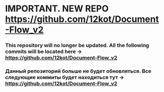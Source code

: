 # IMPORTANT. NEW REPO https://github.com/12kot/Document-Flow_v2

### This repository will no longer be updated. All the following commits will be located here -> https://github.com/12kot/Document-Flow_v2

### Данный репозиторий больше не будет обновляться. Все следующие коммиты будет находиться тут -> https://github.com/12kot/Document-Flow_v2
